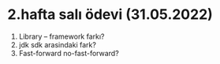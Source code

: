 # 2.hafta salı ödevi (31.05.2022)
 1) Library – framework farkı?
 2) jdk sdk arasindaki fark?
 3) Fast-forward no-fast-forward?
